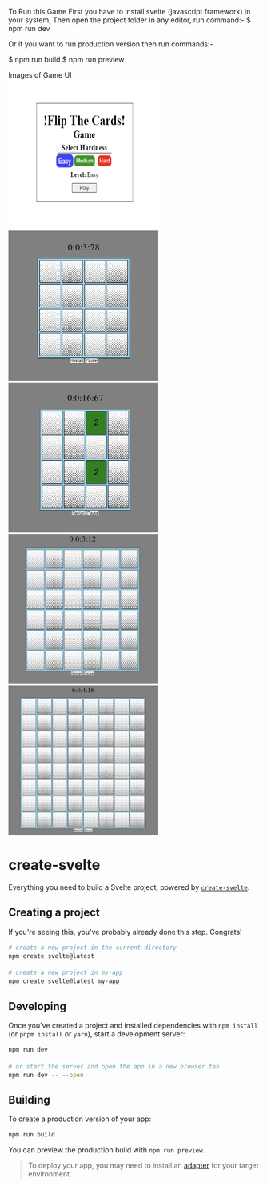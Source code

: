To Run this Game First you have to install svelte (javascript framework) in your system, Then open the project folder in any editor, run command:- 
$ npm run dev

Or if you want to run production version then run commands:- 

$ npm run build
$ npm run preview

Images of Game UI <br>
<img src="Screenshot%202024-10-05%20133554.png" alt="Image 1" height="300" width="300" />
<img src="Screenshot%202024-10-05%20133954.png" alt="Easy Mode" height="300" width="300"/>
<img src="Screenshot%202024-10-05%20134008.png" alt="Match Cards" height="300" width="300"/>
<img src="Screenshot%202024-10-05%20134144.png" alt="Medium Mode" height="300" width="300"/>
<img src="Screenshot%202024-10-05%20134158.png" alt="hard Mode" height="300" width="300"/>

# create-svelte

Everything you need to build a Svelte project, powered by [`create-svelte`](https://github.com/sveltejs/kit/tree/main/packages/create-svelte).

## Creating a project

If you're seeing this, you've probably already done this step. Congrats!

```bash
# create a new project in the current directory
npm create svelte@latest

# create a new project in my-app
npm create svelte@latest my-app
```

## Developing

Once you've created a project and installed dependencies with `npm install` (or `pnpm install` or `yarn`), start a development server:

```bash
npm run dev

# or start the server and open the app in a new browser tab
npm run dev -- --open
```

## Building

To create a production version of your app:

```bash
npm run build
```

You can preview the production build with `npm run preview`.

> To deploy your app, you may need to install an [adapter](https://kit.svelte.dev/docs/adapters) for your target environment.
